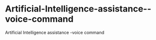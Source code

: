 # Artificial-Intelligence-assistance--voice-command
Artificial Intelligence assistance -voice command
